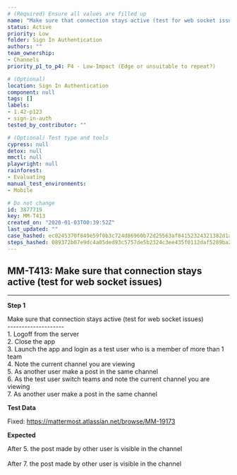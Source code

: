 ```yaml
---
# (Required) Ensure all values are filled up
name: "Make sure that connection stays active (test for web socket issues)"
status: Active
priority: Low
folder: Sign In Authentication
authors: ""
team_ownership: 
- Channels
priority_p1_to_p4: P4 - Low-Impact (Edge or unsuitable to repeat?)

# (Optional)
location: Sign In Authentication
component: null
tags: []
labels: 
- 1.42-p123
- sign-in-auth
tested_by_contributor: ""

# (Optional) Test type and tools
cypress: null
detox: null
mmctl: null
playwright: null
rainforest: 
- Evaluating
manual_test_environments: 
- Mobile

# Do not change
id: 3877719
key: MM-T413
created_on: "2020-01-03T00:39:52Z"
last_updated: ""
case_hashed: ec0245370f849e59f0b3c724d86960b72d25563af84152324321382d1ad68a5fea4745bfa6b6303ebb782fd605a1cd46
steps_hashed: 089372b07e9dc4a05ded93c5757de5b2324c3ee435f0112daf5289ba2d762ea56519e12c89158e28df1a116639abc7a3
---
```


<!-- (Auto-generated) Based on frontmatter's "key" and "name" -->

## MM-T413: Make sure that connection stays active (test for web socket issues)

---

**Step 1**

Make sure that connection stays active (test for web socket issues)\
\--------------------\
1\. Logoff from the server\
2\. Close the app\
3\. Launch the app and login as a test user who is a member of more than 1 team\
4\. Note the current channel you are viewing\
5\. As another user make a post in the same channel\
6\. As the test user switch teams and note the current channel you are viewing\
7\. As another user make a post in the same channel

**Test Data**

Fixed: <https://mattermost.atlassian.net/browse/MM-19173>

**Expected**

After 5. the post made by other user is visible in the channel\
\
After 7. the post made by other user is visible in the channel
